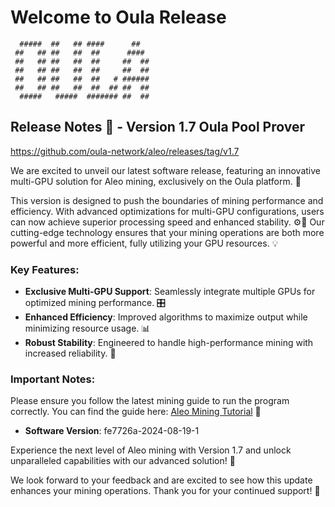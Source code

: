 # Welcome to Oula Release

```
  #####  ##   ## ####      ##    
 ##   ## ##   ##  ##      ####   
 ##   ## ##   ##  ##     ##  ##  
 ##   ## ##   ##  ##     ##  ##  
 ##   ## ##   ##  ##   # ######  
 ##   ## ##   ##  ##  ## ##  ##  
  #####   #####  ####### ##  ##
```


## Release Notes 🚀 - Version 1.7 Oula Pool Prover
https://github.com/oula-network/aleo/releases/tag/v1.7

We are excited to unveil our latest software release, featuring an innovative multi-GPU solution for Aleo mining, exclusively on the Oula platform. 🎉

This version is designed to push the boundaries of mining performance and efficiency. With advanced optimizations for multi-GPU configurations, users can now achieve superior processing speed and enhanced stability. ⚙️🚀 Our cutting-edge technology ensures that your mining operations are both more powerful and more efficient, fully utilizing your GPU resources. 💡

### Key Features:
- **Exclusive Multi-GPU Support**: Seamlessly integrate multiple GPUs for optimized mining performance. 🎛️
- **Enhanced Efficiency**: Improved algorithms to maximize output while minimizing resource usage. 📊
- **Robust Stability**: Engineered to handle high-performance mining with increased reliability. 🔧

### Important Notes:
Please ensure you follow the latest mining guide to run the program correctly. You can find the guide here: [Aleo Mining Tutorial](https://oula-faq.gitbook.io/zh/v/en/start-mining/publish-your-docs) 📖

- **Software Version**: fe7726a-2024-08-19-1

Experience the next level of Aleo mining with Version 1.7 and unlock unparalleled capabilities with our advanced solution! 🌟

We look forward to your feedback and are excited to see how this update enhances your mining operations. Thank you for your continued support! 🙌
